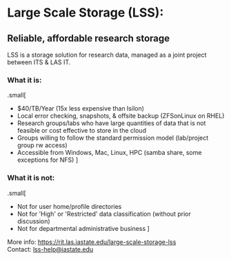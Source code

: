 # Large Scale Storage (LSS):
## Reliable, affordable research storage

LSS is a storage solution for research data, managed as a joint project between ITS & LAS IT.

### What it is:
.small[
* $40/TB/Year (15x less expensive than Isilon)
* Local error checking, snapshots, & offsite backup (ZFSonLinux on RHEL)
* Research groups/labs who have large quantities of data that is not feasible or cost effective to store in the cloud
* Groups willing to follow the standard permission model (lab/project group rw access)
* Accessible from Windows, Mac, Linux, HPC (samba share, some exceptions for NFS)
]

### What it is not:
.small[
* Not for user home/profile directories
* Not for 'High' or 'Restricted' data classification (without prior discussion)
* Not for departmental administrative business
]

More info: https://rit.las.iastate.edu/large-scale-storage-lss  
Contact: [lss-help@iastate.edu](mailto:lss-help@iastate.edu)
